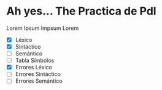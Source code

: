 # Ah yes... The Practica de Pdl

Lorem Ipsum Impsum Lorem

- [x] Léxico
- [x] Sintáctico
- [ ] Semántico
- [ ] Tabla Símbolos
- [x] Errores Léxico
- [ ] Errores Sintáctico
- [ ] Errores Semántico
